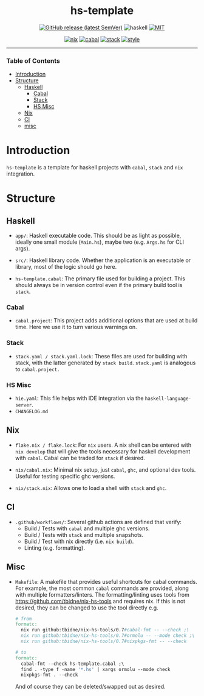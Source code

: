 <div align="center">

# hs-template

[![GitHub release (latest SemVer)](https://img.shields.io/github/v/release/tbidne/hs-template?include_prereleases&sort=semver)](https://github.com/tbidne/hs-template/releases/)
![haskell](https://img.shields.io/static/v1?label=&message=9.4&logo=haskell&logoColor=655889&labelColor=2f353e&color=655889)
[![MIT](https://img.shields.io/github/license/tbidne/hs-template?color=blue)](https://opensource.org/licenses/MIT)

[![nix](http://img.shields.io/github/actions/workflow/status/tbidne/hs-template/nix.yaml?branch=main&label=nix&logo=nixos&logoColor=85c5e7&labelColor=2f353c)](https://github.com/tbidne/hs-template/actions/workflows/nix.yaml)
[![cabal](http://img.shields.io/github/actions/workflow/status/tbidne/hs-template/cabal.yaml?branch=main&label=cabal&labelColor=2f353c)](https://github.com/tbidne/hs-template/actions/workflows/cabal.yaml)
[![stack](http://img.shields.io/github/actions/workflow/status/tbidne/hs-template/stack.yaml?branch=main&label=stack&logoColor=white&labelColor=2f353c)](https://github.com/tbidne/hs-template/actions/workflows/stack.yaml)
[![style](http://img.shields.io/github/actions/workflow/status/tbidne/hs-template/style.yaml?branch=main&label=style&logoColor=white&labelColor=2f353c)](https://github.com/tbidne/hs-template/actions/workflows/style.yaml)

</div>

---

### Table of Contents
- [Introduction](#introduction)
- [Structure](#structure)
  - [Haskell](#haskell)
    - [Cabal](#cabal)
    - [Stack](#stack)
    - [HS Misc](#hs-misc)
  - [Nix](#nix)
  - [CI](#ci)
  - [misc](#misc)

# Introduction

`hs-template` is a template for haskell projects with `cabal`, `stack` and `nix` integration.

# Structure

## Haskell

* `app/`: Haskell executable code. This should be as light as possible, ideally one small module (`Main.hs`), maybe two (e.g. `Args.hs` for CLI args).
* `src/`: Haskell library code. Whether the application is an executable or library, most of the logic should go here.

* `hs-template.cabal`: The primary file used for building a project. This should always be in version control even if the primary build tool is `stack`.

### Cabal

* `cabal.project`: This project adds additional options that are used at build time. Here we use it to turn various warnings on.

### Stack

* `stack.yaml / stack.yaml.lock`: These files are used for building with stack, with the latter generated by `stack build`. `stack.yaml` is analogous to `cabal.project.`

### HS Misc

* `hie.yaml`: This file helps with IDE integration via the `haskell-language-server`.
* `CHANGELOG.md`

## Nix

* `flake.nix / flake.lock`: For `nix` users. A nix shell can be entered with `nix develop` that will give the tools necessary for haskell development with `cabal`. Cabal can be traded for `stack` if desired.

* `nix/cabal.nix`: Minimal nix setup, just `cabal`, `ghc`, and optional dev tools. Useful for testing specific ghc versions.
* `nix/stack.nix`: Allows one to load a shell with `stack` and `ghc`.

## CI

* `.github/workflows/`: Several github actions are defined that verify:
  * Build / Tests with `cabal` and multiple ghc versions.
  * Build / Tests with `stack` and multiple snapshots.
  * Build / Test with nix directly (i.e. `nix build`).
  * Linting (e.g. formatting).

## Misc

* `Makefile`: A makefile that provides useful shortcuts for cabal commands. For example, the most common `cabal` commands are provided, along with multiple formatters/linters. The formatting/linting uses tools from https://github.com/tbidne/nix-hs-tools and requires nix. If this is not desired, they can be changed to use the tool directly e.g.

    ```Makefile
    # from
    formatc:
      nix run github:tbidne/nix-hs-tools/0.7#cabal-fmt -- --check ;\
      nix run github:tbidne/nix-hs-tools/0.7#ormolu -- --mode check ;\
      nix run github:tbidne/nix-hs-tools/0.7#nixpkgs-fmt -- --check

    # to
    formatc:
      cabal-fmt --check hs-template.cabal ;\
      find . -type f -name '*.hs' | xargs ormolu --mode check
      nixpkgs-fmt . --check
    ```

    And of course they can be deleted/swapped out as desired.